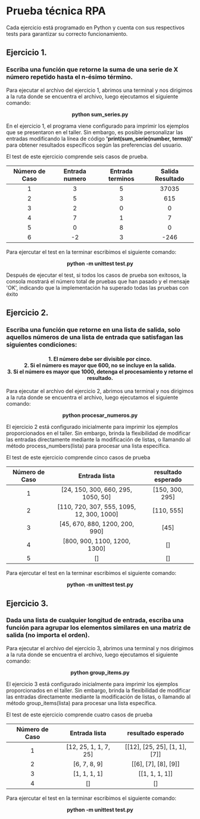 <h1>Prueba técnica RPA</h1>
<p>
  Cada ejercicio está programado en Python y cuenta con sus respectivos tests para garantizar su correcto funcionamiento.
</p>

<h2>Ejercicio 1.</h2>
<h3>Escriba una función que retorne la suma de una serie de X número repetido hasta el n-ésimo término.</h3>

<p>
  Para ejecutar el archivo del ejercicio 1, abrimos una terminal y nos dirigimos a la ruta donde se encuentra el archivo, luego ejecutamos el siguiente comando:
  
</p>
<p align="center">
  <strong>python sum_series.py</strong>
</p>
<p>
  En el ejercicio 1, el programa viene configurado para imprimir los ejemplos que se presentaron en el taller. Sin embargo, es posible personalizar las entradas modificando la línea de código <strong>'print(sum_serie(number, terms))'</strong> para obtener resultados específicos según las preferencias del usuario.
</p>
<p>
  El test de este ejercicio comprende seis casos de prueba.
</p>
<table align="center">
  <thead>
    <tr>
      <th>Número de Caso</th>
      <th>Entrada numero</th>
      <th>Entrada terminos</th>
      <th>Salida Resultado</th>
    </tr>
  </thead>
  <tbody align="center">
    <tr>
      <td>1</td>
      <td>3</td>
      <td>5</td>
      <td>37035</td>
    </tr>
    <tr>
      <td>2</td>
      <td>5</td>
      <td>3</td>
      <td>615</td>
    </tr>
    <tr>
      <td>3</td>
      <td>2</td>
      <td>0</td>
      <td>0</td>
    </tr>
    <tr>
      <td>4</td>
      <td>7</td>
      <td>1</td>
      <td>7</td>
    </tr>
    <tr>
      <td>5</td>
      <td>0</td>
      <td>8</td>
      <td>0</td>
    </tr>
    <tr>
      <td>6</td>
      <td>-2</td>
      <td>3</td>
      <td>-246</td>
    </tr>
    <!-- Agrega más filas según sea necesario -->
  </tbody>
</table>
<p>
  Para ejercutar el test en la terminar escribimos el siguiente comando:
</p>
<p align="center">
  <strong>python -m unittest test.py</strong>
</p>
<p>
  Después de ejecutar el test, si todos los casos de prueba son exitosos, la consola mostrará el número total de pruebas que han pasado y el mensaje 'OK', indicando que   la implementación ha superado todas las pruebas con éxito
</p>
<h2>Ejercicio 2.</h2>
<h3>Escriba una función que retorne en una lista de salida, solo aquellos números de una lista de entrada que satisfagan las
siguientes condiciones:

</h3>
<h4 align="center">
1. El número debe ser divisible por cinco. <br>
2. Si el número es mayor que 600, no se incluye en la salida.<br>
3. Si el número es mayor que 1000, detenga el procesamiento y retorne el resultado.<br>  
</h4>
<p>
  Para ejecutar el archivo del ejercicio 2, abrimos una terminal y nos dirigimos a la ruta donde se encuentra el archivo, luego ejecutamos el siguiente comando: 
</p>
<p align="center">
  <strong>python procesar_numeros.py</strong>
</p>

<p>
El ejercicio 2 está configurado inicialmente para imprimir los ejemplos proporcionados en el taller. Sin embargo, brinda la flexibilidad de modificar las entradas directamente mediante la modificación de listas, o llamando al método process_numbers(lista) para procesar una lista específica.
</p>

<p>El test de este ejercicio comprende cinco casos de prueba</p>

<table align="center">
  <thead>
    <tr>
      <th>Número de Caso</th>
      <th>Entrada lista</th>
      <th>resultado esperado</th>
    </tr>
  </thead>
  <tbody align="center">
    <tr>
      <td>1</td>
      <td>[24, 150, 300, 660, 295, 1050, 50]</td>
      <td>[150, 300, 295]</td>
    </tr>
    <tr>
      <td>2</td>
      <td>[110, 720, 307, 555, 1095, 12, 300, 1000]</td>
      <td>[110, 555]</td>
    </tr>
    <tr>
      <td>3</td>
      <td>[45, 670, 880, 1200, 200, 990]</td>
      <td>[45]</td>
    </tr>
    <tr>
      <td>4</td>
      <td>[800, 900, 1100, 1200, 1300]</td>
      <td>[]</td>
    </tr>
    <tr>
      <td>5</td>
      <td>[]</td>
      <td>[]</td>
    </tr>
    <!-- Agrega más filas según sea necesario -->
  </tbody>
</table>
<p>
  Para ejercutar el test en la terminar escribimos el siguiente comando:
</p>
<p align="center">
  <strong>python -m unittest test.py</strong>
</p>
<h2>Ejercicio 3.</h2>
<h3>
  Dada una lista de cualquier longitud de entrada, escriba una función para agrupar los elementos similares en una matriz
  de salida (no importa el orden).
</h3>
<p>
  Para ejecutar el archivo del ejercicio 3, abrimos una terminal y nos dirigimos a la ruta donde se encuentra el archivo, luego ejecutamos el siguiente comando: 
</p>
<p align="center">
  <strong>python group_items.py</strong>
</p>
<p>
  El ejercicio 3 está configurado inicialmente para imprimir los ejemplos proporcionados en el taller. Sin embargo, brinda la flexibilidad de modificar las entradas directamente mediante la modificación de listas, o llamando al método group_items(lista) para procesar una lista específica.
</p>
<p>El test de este ejercicio comprende cuatro casos de prueba</p>
<table align="center">
  <thead>
    <tr>
      <th>Número de Caso</th>
      <th>Entrada lista</th>
      <th>resultado esperado</th>
    </tr>
  </thead>
  <tbody align="center">
    <tr>
      <td>1</td>
      <td>[12, 25, 1, 1, 7, 25]</td>
      <td>[[12], [25, 25], [1, 1], [7]]</td>
    </tr>
    <tr>
      <td>2</td>
      <td>[6, 7, 8, 9]</td>
      <td>[[6], [7], [8], [9]]</td>
    </tr>
    <tr>
      <td>3</td>
      <td>[1, 1, 1, 1]</td>
      <td>[[1, 1, 1, 1]]</td>
    </tr>
    <tr>
      <td>4</td>
      <td>[]</td>
      <td>[]</td>
    </tr>
    <!-- Agrega más filas según sea necesario -->
  </tbody>
</table>
<p>
  Para ejercutar el test en la terminar escribimos el siguiente comando:
</p>
<p align="center">
  <strong>python -m unittest test.py</strong>
</p>
